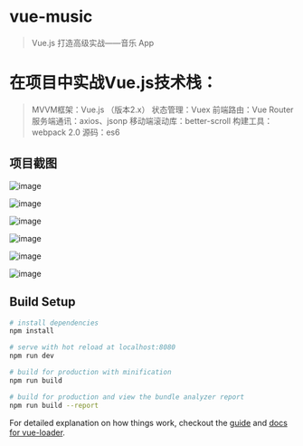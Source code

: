 # vue-music

> Vue.js 打造高级实战——音乐 App

# 在项目中实战Vue.js技术栈：
> MVVM框架：Vue.js （版本2.x）
> 状态管理：Vuex
> 前端路由：Vue Router
> 服务端通讯：axios、jsonp
> 移动端滚动库：better-scroll
> 构建工具：webpack 2.0
> 源码：es6




## 项目截图

![image](https://raw.githubusercontent.com/Aidenqing/web-music/master/static/1.png)

![image](https://raw.githubusercontent.com/Aidenqing/web-music/master/static/2.png)

![image](https://raw.githubusercontent.com/Aidenqing/web-music/master/static/3.png)

![image](https://raw.githubusercontent.com/Aidenqing/web-music/master/static/4.png)

![image](https://raw.githubusercontent.com/Aidenqing/web-music/master/static/5.png)

![image](https://raw.githubusercontent.com/Aidenqing/web-music/master/static/7.png)

## Build Setup

``` bash
# install dependencies
npm install

# serve with hot reload at localhost:8080
npm run dev

# build for production with minification
npm run build

# build for production and view the bundle analyzer report
npm run build --report
```

For detailed explanation on how things work, checkout the [guide](http://vuejs-templates.github.io/webpack/) and [docs for vue-loader](http://vuejs.github.io/vue-loader).
